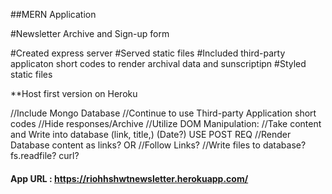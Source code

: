 ##MERN Application

#Newsletter Archive and Sign-up form 

#Created express server
#Served static files
#Included third-party applicaton short codes to render archival data and sunscriptipn
#Styled static files



**Host first version on Heroku

//Include Mongo Database
//Continue to use Third-party Application short codes
//Hide responses/Archive
//Utilize DOM Manipulation:
        //Take content and Write into database (link, title,) (Date?) USE POST REQ
        //Render Database content as links?
        OR 
        //Follow Links?
        //Write files to database? fs.readfile? curl?



#### App URL : https://riohhshwtnewsletter.herokuapp.com/

